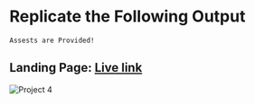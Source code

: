 # Replicate the Following Output

`Assests are Provided!`

## **Landing Page**: [Live link]()

![Project 4](./Real%20Estate%20-%20Desktop.png)
